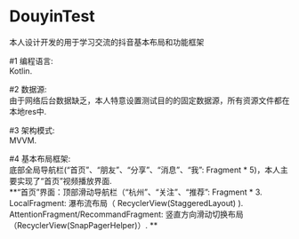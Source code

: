 # DouyinTest
本人设计开发的用于学习交流的抖音基本布局和功能框架

#1 编程语言:   
   Kotlin. 

#2 数据源:   
   由于网络后台数据缺乏，本人特意设置测试目的的固定数据源，所有资源文件都在本地res中. 

#3 架构模式:   
   MVVM. 

#4 基本布局框架:   
   底部全局导航栏(“首页”、“朋友”、“分享”、“消息”、“我”: Fragment * 5)，本人主要实现了“首页”视频播放界面.   
    **“首页”界面：顶部滑动导航栏（“杭州”、“关注”、“推荐”: Fragment * 3.  
                 LocalFragment: 瀑布流布局（ RecyclerView(StaggeredLayout) ).  
                 AttentionFragment/RecommandFragment: 竖直方向滑动切换布局（RecyclerView(SnapPagerHelper)）. 
    **

